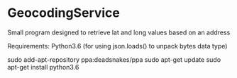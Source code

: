 # GeocodingService
Small program designed to retrieve lat and long values based on an address

Requirements:
Python3.6 (for using json.loads() to unpack bytes data type)

sudo add-apt-repository ppa:deadsnakes/ppa
sudo apt-get update
sudo apt-get install python3.6